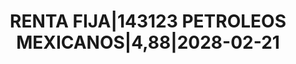 ---
layout: asset
title: RENTA FIJA|143123 PETROLEOS MEXICANOS|4,88|2028-02-21
isin: XS1568888777
---